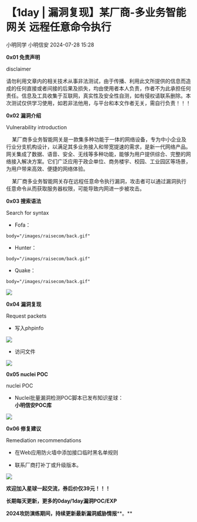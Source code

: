 #  【1day | 漏洞复现】某厂商-多业务智能网关 远程任意命令执行   
小明同学  小明信安   2024-07-28 15:28  
  
**0x01 免责声明**  
  
disclaimer  
  
请勿利用文章内的相关技术从事非法测试，由于传播、利用此文所提供的信息而造成的任何直接或者间接的后果及损失，均由使用者本人负责，作者不为此承担任何责任。信息及工具收集于互联网，真实性及安全性自测，如有侵权请联系删除。本次测试仅供学习使用，如若非法他用，与平台和本文作者无关，需自行负责！！！  
  
**0x02 漏洞介绍**  
  
Vulnerability introduction  
  
    某厂商多业务智能网关是一款集多种功能于一体的网络设备，专为中小企业及行业分支机构设计，以满足其多业务接入和带宽提速的需求，是新一代网络产品。网关集成了数据、语音、安全、无线等多种功能，能够为用户提供综合、完整的网络接入解决方案。它们广泛应用于政企单位、商务楼宇、校园、工业园区等场景，为用户带来高效、便捷的网络体验。  
  
    某厂商多业务智能网关存在远程任意命令执行漏洞，攻击者可以通过漏洞执行任意命令从而获取服务器权限，可能导致内网进一步被攻击。  
  
**0x03 搜索语法**  
  
Search for syntax  
  
- Fofa：  
  
  
```
body="/images/raisecom/back.gif"
```  
  
- Hunter：  
  
  
```
body="/images/raisecom/back.gif"
```  
  
- Quake：  
  
  
```
body="/images/raisecom/back.gif"
```  
  
![](https://mmbiz.qpic.cn/sz_mmbiz_png/WfB6o4vicwSIOvHp1Of0C1EKS6Ah8MGvLIFJ9REH6zAQNfBsHGS98fUsYvmzPsq6icBImR8ib7oKKfs10CN5bIlIA/640?wx_fmt=png&from=appmsg "")  
  
**0x04 漏洞复现**  
  
Request packets  
  
- 写入phpinfo  
  
![](https://mmbiz.qpic.cn/sz_mmbiz_png/WfB6o4vicwSIOvHp1Of0C1EKS6Ah8MGvLZIkCckM5lyDWaCgnuH33usg3pkzVLcKdfkD4Llz6Rwq7QicrbvmQib6g/640?wx_fmt=png&from=appmsg "")  
- 访问文件  
  
![](https://mmbiz.qpic.cn/sz_mmbiz_png/WfB6o4vicwSIOvHp1Of0C1EKS6Ah8MGvLiazPfQCnHk0CM2PR4pLAYoTlViaPV4L5Qto02hlVudxxN8gXQwGc4F0Q/640?wx_fmt=png&from=appmsg "")  
  
  
  
**0x05 nuclei POC**  
  
nuclei POC  
  
- Nuclei批量漏洞检测POC脚本已发布知识星球：  
**小明信安POC库**  
  
![](https://mmbiz.qpic.cn/sz_mmbiz_png/WfB6o4vicwSIOvHp1Of0C1EKS6Ah8MGvLwSdPwhakHibF2bZhPibYRBwvZGwGyw9R3X4v3beBbeRdpeojheonE8Ag/640?wx_fmt=png&from=appmsg "")  
  
  
**0x06 修复建议**  
  
Remediation recommendations  
  
- 在Web应用防火墙中添加接口临时黑名单规则  
  
- 联系厂商打补丁或升级版本。  
  
  
  
  
![](https://mmbiz.qpic.cn/sz_mmbiz_png/WfB6o4vicwSKPg3iaOJwc8bpPHXxAI4Asyv1AiaL5MrLSodbBtGObiccGu5Vp3E0O5hg6ibaquk6IbfPlwXjJ7A5vBg/640?wx_fmt=other&from=appmsg&tp=webp&wxfrom=5&wx_lazy=1&wx_co=1 "")  
  
  
**欢迎加入星球一起交流，券后价仅39元！！！**  
  
**长期每天更新，更多的0day/1day漏洞POC/EXP**  
  
**2024攻防演练期间，持续更新最新漏洞威胁情报****。**  
  
